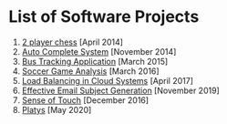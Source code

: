 # List of Software Projects

1. [2 player chess](https://github.com/arvindsastha/2-Player-Chess-Game) [April 2014] </br> 
2. [Auto Complete System](https://github.com/arvindsastha/Auto-Complete-Typo-Corrections) [November 2014] </br>
3. [Bus Tracking Application](https://github.com/arvindsastha/Bus-Tracker-Android) [March 2015]</br>
4. [Soccer Game Analysis](https://github.com/arvindsastha/Soccer-Game-Analysis) [March 2016]</br>
5. [Load Balancing in Cloud Systems](https://github.com/arvindsastha/Load-Balancing-in-Cloud) [April 2017]</br>
6. [Effective Email Subject Generation](https://github.com/arvindsastha/Effective-Email-Subject-Generation) [November 2019]</br>
7. [Sense of Touch](https://github.com/arvindsastha/Sense-of-Touch) [December 2016]</br>
8. [Platys](https://github.com/arvindsastha/platys-fl) [May 2020] </br>

